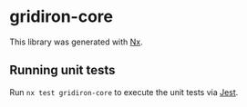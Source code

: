 # gridiron-core

This library was generated with [Nx](https://nx.dev).

## Running unit tests

Run `nx test gridiron-core` to execute the unit tests via [Jest](https://jestjs.io).
